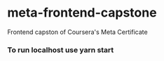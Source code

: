 # meta-frontend-capstone
Frontend capston of Coursera's Meta Certificate

### To run localhost use yarn start
